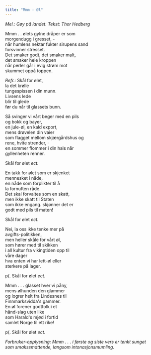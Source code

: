 ```yaml
---
title: "Mmm - Øl"
---
```


_Mel.: Gøy på landet._
_Tekst: Thor Hedberg_

Mmm . . ølets gylne dråper er som  
morgendugg i gresset, -  
når humlens nektar fukter sirupens sand  
forsvinner stresset.  
Det smaker godt, det smaker malt,  
det smaker hele kroppen  
når perler går i evig strøm mot  
skummet oppå toppen.  

*Refr.:*
Skål for ølet,  
la det krølle  
tungespissen i din munn.  
Livsens lede  
blir til glede  
før du når til glassets bunn.   

Så svinger vi vårt beger med en pils  
og bokk og bayer,  
en jule-øl, en kald export,  
mens drøvelen din vaier  
som flagget mellom skjærgårdshus og  
rene, hvite strender, ·  
en sommer flommer i din hals når  
gyllenheten renner.  

Skål for ølet _ect._  

En takk for ølet som er skjenket  
mennesket i nåde,  
en nåde som forplikter til å   
la fornuften råde.  
Det skal forvaltes som en skatt,  
men ikke skatt til Staten  
som ikke engang. skjønner det er  
godt med pils til maten!  

Skål for ølet _ect._  

Nei, la oss ikke tenke mer på  
avgifts-politikken,  
men heller skåle for vårt øl,  
som hører med til skikken  
i all kultur fra vikingtiden opp til  
våre dager  
hva enten vi har lett-øl eller  
sterkere på lager.  

p(. Skål for ølet _ect._

Mmm . . . glasset hver vi påny,  
mens ølhunden den glammer  
og logrer helt fra Lindesnes til  
Finnmarksvidda's gammer.  
En øl forener godtfolk i et  
hånd-slag uten like  
som Harald's mjød i fortid  
samlet Norge til ett rike!  

p(. Skål for ølet _ect._  
 

_*Forbruker-opplysning:*
Mmm . . . i første og siste vers er tenkt sunget  
som smakssmattende, langsom intonasjonsmumling._